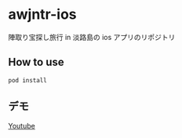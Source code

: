 # awjntr-ios

陣取り宝探し旅行 in 淡路島の ios アプリのリポジトリ

## How to use

```
pod install
```

## デモ

[Youtube](https://youtu.be/wv8-g5r8I4c)
